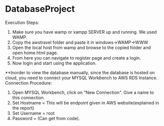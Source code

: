 # DatabaseProject
Execution Steps:
1. Make sure you have wamp or xampp SERVER up and running. We used WAMP.
3. Copy the awstravel folder and paste it in windows->WAMP->WWW
4. Open the local host from wamp and browse to the copied folder and open home.html page.
6. From here you can navigate to register page and create a login.
7. Now login and start using the application.

**Inorder to view the database manually, since the database is hosted on cloud, you need to connect your MYSQL Workbench to AWS RDS Instance.
Connection Procedure:
1. Open MYSQL Workbench, click on "New Connection". Give a name to this connection.
2. Set Hostname = This will be endpoint given in AWS website(explained in the report)
3. Set Username = root
4. Password = (Can get from code).
